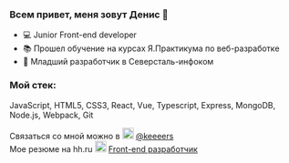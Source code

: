 ### Всем привет, меня зовут Денис 👋

- 💻 Junior Front-end developer
- 📚 Прошел обучение на курсах Я.Практикума по веб-разработке
- 🔭 Младший разработчик в Северсталь-инфоком


### Мой стек: 
JavaScript, HTML5, CSS3, React, Vue, Typescript, Express, MongoDB, Node.js, Webpack, Git
 

Связаться со мной можно в <img src='https://pbs.twimg.com/media/EmX2yiUWEAcB_E8.png' alt='telegram' height='20'> [@keeeers](https://t.me/keeeers)   
Мое резюме на hh.ru <img src='https://i.hh.ru/logos/svg/hh.ru__min_.svg?v=11032019' alt='hh' height='20'> [Front-end разработчик](https://hh.ru/applicant/resumes/view?resume=60683835ff093f70050039ed1f63306b723744)
